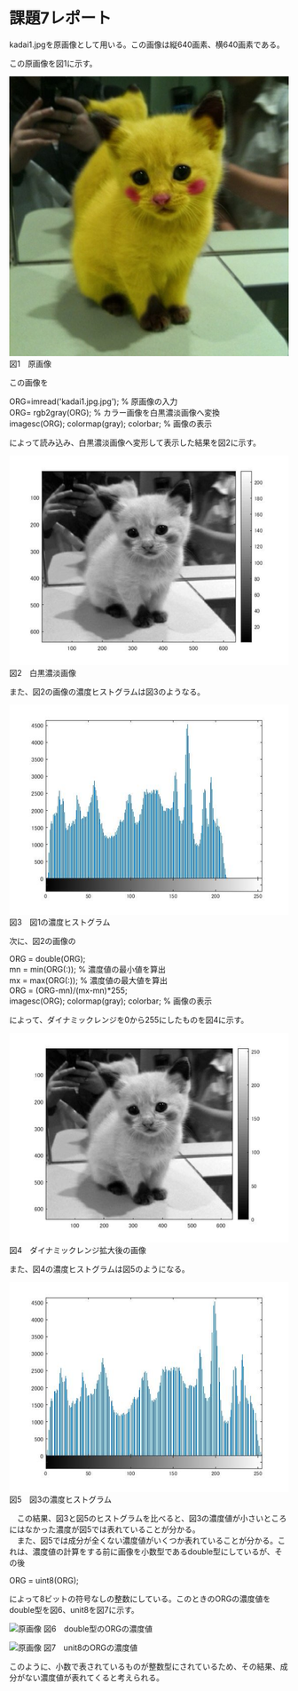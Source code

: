 # 課題7レポート

kadai1.jpgを原画像として用いる。この画像は縦640画素、横640画素である。

この原画像を図1に示す。

![原画像](https://github.com/taigakojima/gazosyorikogakukadai/blob/master/gazousyori/kadai1.jpg?raw=true)  
図1　原画像

この画像を

ORG=imread('kadai1.jpg.jpg'); % 原画像の入力  
ORG= rgb2gray(ORG); % カラー画像を白黒濃淡画像へ変換  
imagesc(ORG); colormap(gray); colorbar; % 画像の表示

によって読み込み、白黒濃淡画像へ変形して表示した結果を図2に示す。

![原画像](https://github.com/taigakojima/gazosyorikogakukadai/blob/master/gazousyori/kadai7_1.jpg?raw=true)
図2　白黒濃淡画像

また、図2の画像の濃度ヒストグラムは図3のようなる。

![原画像](https://github.com/taigakojima/gazosyorikogakukadai/blob/master/gazousyori/kadai7_2.jpg?raw=true)
図3　図1の濃度ヒストグラム

次に、図2の画像の

ORG = double(ORG);  
mn = min(ORG(:)); % 濃度値の最小値を算出  
mx = max(ORG(:)); % 濃度値の最大値を算出  
ORG = (ORG-mn)/(mx-mn)*255;  
imagesc(ORG); colormap(gray); colorbar; % 画像の表示  

によって、ダイナミックレンジを0から255にしたものを図4に示す。

![原画像](https://github.com/taigakojima/gazosyorikogakukadai/blob/master/gazousyori/kadai7_3.jpg?raw=true)
図4　ダイナミックレンジ拡大後の画像

また、図4の濃度ヒストグラムは図5のようになる。

![原画像](https://github.com/taigakojima/gazosyorikogakukadai/blob/master/gazousyori/kadai7_4.jpg?raw=true)
図5　図3の濃度ヒストグラム

　この結果、図3と図5のヒストグラムを比べると、図3の濃度値が小さいところにはなかった濃度が図5では表れていることが分かる。  
　また、図5では成分が全くない濃度値がいくつか表れていることが分かる。これは、濃度値の計算をする前に画像を小数型であるdouble型にしているが、その後

ORG = uint8(ORG);

によって8ビットの符号なしの整数にしている。このときのORGの濃度値をdouble型を図6、unit8を図7に示す。

![原画像](https://github.com/taigakojima/gazosyorikogakukadai/blob/master/gazousyori/kadai7_6.jpg?raw=true)
図6　double型のORGの濃度値

![原画像](https://github.com/taigakojima/gazosyorikogakukadai/blob/master/gazousyori/kadai7_5.jpg?raw=true)
図7　unit8のORGの濃度値

このように、小数で表されているものが整数型にされているため、その結果、成分がない濃度値が表れてくると考えられる。
